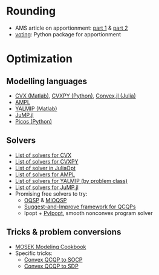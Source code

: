 # Rounding
- AMS article on apportionment: [part 1](http://www.ams.org/publicoutreach/feature-column/fcarc-apportion1) & [part 2](http://www.ams.org/publicoutreach/feature-column/fcarc-apportionii1)
- [voting](https://github.com/crflynn/voting): Python package for apportionment 

# Optimization

## Modelling languages
- [CVX (Matlab)](http://cvxr.com/cvx/), [CVXPY (Python)](http://www.cvxpy.org/en/latest/), [Convex.jl (Julia)](https://convexjl.readthedocs.io/en/latest/)
- [AMPL](https://ampl.com/)
- [YALMIP (Matlab)](https://yalmip.github.io/)
- [JuMP.jl](http://www.juliaopt.org/JuMP.jl/latest/)
- [Picos (Python)](http://picos.zib.de/index.html)

## Solvers
- [List of solvers for CVX](http://cvxr.com/cvx/doc/solver.html)
- [List of solvers for CVXPY](http://www.cvxpy.org/en/latest/tutorial/advanced/#choosing-a-solver)
- [List of solver in JuliaOpt](http://www.juliaopt.org/)
- [List of solvers for AMPL](https://ampl.com/products/solvers/all-solvers-for-ampl/)
- [List of solvers for YALMIP (by problem class)](https://yalmip.github.io/allsolvers/)
- [List of solvers for JuMP.jl](http://www.juliaopt.org/JuMP.jl/latest/installation.html#Getting-Solvers-1)
- Promising free solvers to try:
  - [OQSP](http://osqp.readthedocs.io/en/latest/) & [MIOQSP](https://github.com/oxfordcontrol/miosqp)
  - [Suggest-and-Improve framework for QCQPs](https://github.com/cvxgrp/qcqp)
  - Ipopt + [PyIpopt](https://github.com/xuy/pyipopt), smooth nonconvex program solver
  
## Tricks & problem conversions
- [MOSEK Modeling Cookbook](https://docs.mosek.com/modeling-cookbook/index.html)
- Specific tricks:
  - [Convex QCQP to SOCP](https://math.stackexchange.com/questions/1330896/can-a-convex-qcqp-with-an-additional-linear-constraint-be-converted-into-a-socp)
  - [Convex QCQP to SDP](https://mathoverflow.net/questions/58383/complexity-of-convex-quadratically-constrained-quadratic-programming-qcqp) 
  
